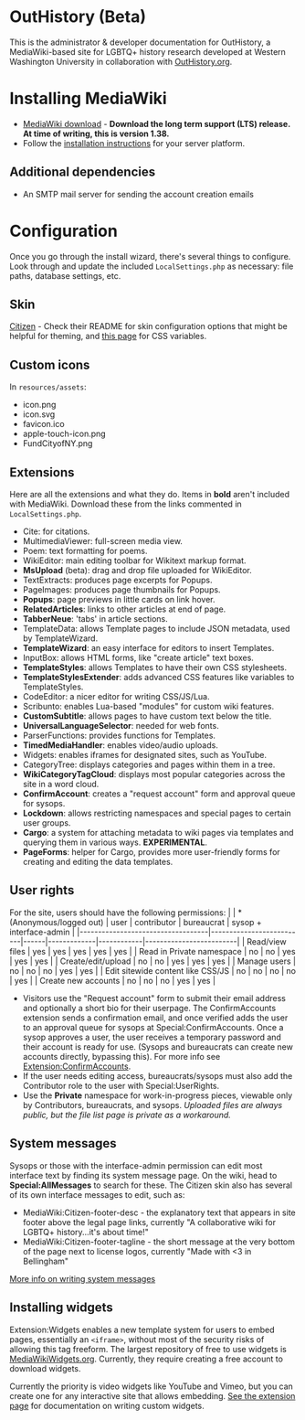 # OutHistory (Beta)
This is the administrator & developer documentation for OutHistory, a MediaWiki-based site for LGBTQ+ history research developed at Western Washington University in collaboration with [OutHistory.org](https://outhistory.org). 

# Installing MediaWiki
- [MediaWiki download](https://www.mediawiki.org/wiki/Download) - **Download the long term support (LTS) release. At time of writing, this is version 1.38.**
- Follow the [installation instructions](https://www.mediawiki.org/wiki/Manual:Installation_guide) for your server platform.
## Additional dependencies
- An SMTP mail server for sending the account creation emails
# Configuration
Once you go through the install wizard, there's several things to configure. Look through and update the included `LocalSettings.php` as necessary: file paths, database settings, etc.

## Skin
[Citizen](https://github.com/StarCitizenTools/mediawiki-skins-Citizen) - Check their README for skin configuration options that might be helpful for theming, and [this page](https://github.com/StarCitizenTools/mediawiki-skins-Citizen/wiki/Adapting-Citizen-styles) for CSS variables.
## Custom icons
In `resources/assets`:
- icon.png
- icon.svg
- favicon.ico
- apple-touch-icon.png
- FundCityofNY.png
## Extensions
Here are all the extensions and what they do. Items in **bold** aren't included with MediaWiki. Download these from the links commented in `LocalSettings.php`.
- Cite: for citations.
- MultimediaViewer: full-screen media view.
- Poem: text formatting for poems.
- WikiEditor: main editing toolbar for Wikitext markup format.
- **MsUpload** (beta): drag and drop file uploaded for WikiEditor.
- TextExtracts: produces page excerpts for Popups.
- PageImages: produces page thumbnails for Popups.
- **Popups**: page previews in little cards on link hover.
- **RelatedArticles**: links to other articles at end of page.
- **TabberNeue**: 'tabs' in article sections.
- TemplateData: allows Template pages to include JSON metadata, used by TemplateWizard.
- **TemplateWizard**: an easy interface for editors to insert Templates.
- InputBox: allows HTML forms, like "create article" text boxes.
- **TemplateStyles**: allows Templates to have their own CSS stylesheets.
- **TemplateStylesExtender**: adds advanced CSS features like variables to TemplateStyles.
- CodeEditor: a nicer editor for writing CSS/JS/Lua.
- Scribunto: enables Lua-based "modules" for custom wiki features.
- **CustomSubtitle**: allows pages to have custom text below the title.
- **UniversalLanguageSelector**: needed for web fonts.
- ParserFunctions: provides functions for Templates.
- **TimedMediaHandler**: enables video/audio uploads.
- Widgets: enables iframes for designated sites, such as YouTube.
- CategoryTree: displays categories and pages within them in a tree.
- **WikiCategoryTagCloud**: displays most popular categories across the site in a word cloud.
- **ConfirmAccount**: creates a "request account" form and approval queue for sysops.
- **Lockdown**: allows restricting namespaces and special pages to certain user groups.
- **Cargo**: a system for attaching metadata to wiki pages via templates and querying them in various ways. **EXPERIMENTAL**.
- **PageForms**: helper for Cargo, provides more user-friendly forms for creating and editing the data templates.
## User rights
For the site, users should have the following permissions:
|                                   | * (Anonymous/logged out) | user | contributor | bureaucrat | sysop + interface-admin |
|-----------------------------------|--------------------------|------|-------------|------------|-------------------------|
| Read/view files                   | yes                      | yes  | yes         | yes        | yes                     |
| Read in Private namespace         | no                       | no   | yes         | yes        | yes                     |
| Create/edit/upload                | no                       | no   | yes         | yes        | yes                     |
| Manage users                      | no                       | no   | no          | yes        | yes                     |
| Edit sitewide content like CSS/JS | no                       | no   | no          | no         | yes                     |
| Create new accounts               | no                       | no   | no          | yes        | yes                     |
- Visitors use the "Request account" form to submit their email address and optionally a short bio for their userpage. The ConfirmAccounts extension sends a confirmation email, and once verified adds the user to an approval queue for sysops at Special:ConfirmAccounts. Once a sysop approves a user, the user receives a temporary password and their account is ready for use. (Sysops and bureaucrats can create new accounts directly, bypassing this). For more info see [Extension:ConfirmAccounts](https://www.mediawiki.org/wiki/Extension:ConfirmAccount#Usage).
- If the user needs editing access, bureaucrats/sysops must also add the Contributor role to the user with Special:UserRights.
- Use the **Private** namespace for work-in-progress pieces, viewable only by Contributors, bureaucrats, and sysops. *Uploaded files are always public, but the file list page is private as a workaround.*
## System messages
Sysops or those with the interface-admin permission can edit most interface text by finding its system message page. On the wiki, head to **Special:AllMessages** to search for these. 
The Citizen skin also has several of its own interface messages to edit, such as:

- MediaWiki:Citizen-footer-desc - the explanatory text that appears in site footer above the legal page links, currently "A collaborative wiki for LGBTQ+ history...it's about time!"
- MediaWiki:Citizen-footer-tagline - the short message at the very bottom of the page next to license logos, currently "Made with <3 in Bellingham"

[More info on writing system messages](https://www.mediawiki.org/wiki/Help:System_message)
## Installing widgets
Extension:Widgets enables a new template system for users to embed pages, essentially an `<iframe>`, without most of the security risks of allowing this tag freeform. The largest repository of free to use widgets is [MediaWikiWidgets.org](https://www.mediawikiwidgets.org/Widgets_Catalog). Currently, they require creating a free account to download widgets.

Currently the priority is video widgets like YouTube and Vimeo, but you can create one for any interactive site that allows embedding. [See the extension page](https://www.mediawiki.org/wiki/Extension:Widgets#Widget_page_syntax) for documentation on writing custom widgets.
